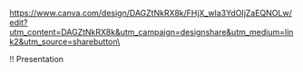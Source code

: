 https://www.canva.com/design/DAGZtNkRX8k/FHjX_wla3YdOIjZaEQNOLw/edit?utm_content=DAGZtNkRX8k&utm_campaign=designshare&utm_medium=link2&utm_source=sharebutton\

!! Presentation
